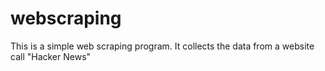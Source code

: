 # webscraping
This is a simple web scraping program. It collects the data from a website call "Hacker News" 
